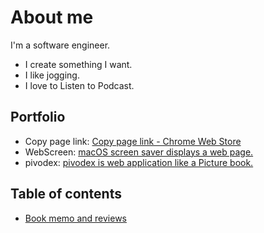 # About me

I'm a software engineer.

- I create something I want.
- I like jogging.
- I love to Listen to Podcast.

## Portfolio

- Copy page link: [Copy page link - Chrome Web Store](https://chrome.google.com/webstore/detail/copy-page-link/fencecjhclgocngboilchcecckfaglpk?authuser=0&hl=en)
- WebScreen: [macOS screen saver displays a web page.](https://github.com/ymatzki/WebScreen)
- pivodex: [pivodex is web application like a Picture book.](https://github.com/ymatzki/pivodex/)

## Table of contents

- [Book memo and reviews](./books)
